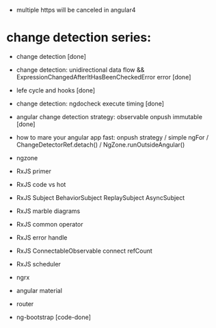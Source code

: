 


- multiple https will be canceled in angular4

# change detection series:
- change detection [done]
- change detection: unidirectional data flow && ExpressionChangedAfterItHasBeenCheckedError error  [done]
- lefe cycle and hooks [done]
- change detection: ngdocheck execute timing [done]
- angular change detection strategy: observable onpush immutable [done]
- how to mare your angular app fast: onpush strategy / simple ngFor / ChangeDetectorRef.detach() / NgZone.runOutsideAngular()

- ngzone


- RxJS primer
- RxJS code vs hot
- RxJS Subject BehaviorSubject ReplaySubject AsyncSubject
- RxJS marble diagrams
- RxJS common operator
- RxJS error handle
- RxJS ConnectableObservable connect refCount
- RxJS scheduler

- ngrx

- angular material

- router

- ng-bootstrap [code-done]